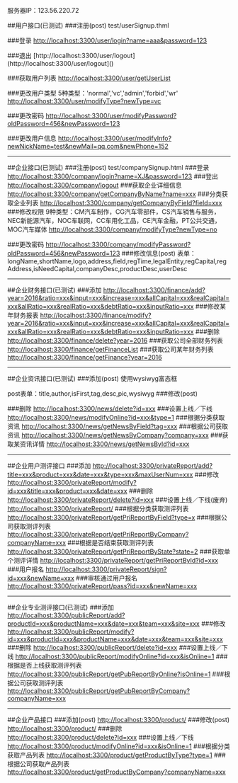 服务器IP：123.56.220.72

##用户接口(已测试)
###注册(post)
test/userSignup.thml

###登录
[http://localhost:3300/user/login?name=aaa&password=123](http://localhost:3300/user/login?name=aaa&password=123)

###退出
[http://localhost:3300/user/logout](http://localhost:3300/user/logout]()

###获取用户列表
[http://localhost:3300/user/getUserList](http://localhost:3300/user/getUserList)

###更改用户类型
5种类型：'normal','vc','admin','forbid','wr'
[http://localhost:3300/user/modifyType?newType=vc](http://localhost:3300/user/modifyType?newType=vc)

###更改密码
[http://localhost:3300/user/modifyPassword?oldPassword=456&newPassword=123](http://localhost:3300/user/modifyPassword?oldPassword=456&newPassword=123)

###更改用户信息
[http://localhost:3300/user/modifyInfo?newNickName=test&newMail=qq.com&newPhone=152](http://localhost:3300/user/modifyInfo?newNickName=test&newMail=qq.com&newPhone=152)

----
##企业接口(已测试)
###注册(post)
test/companySignup.html
###登录
[http://localhost:3300/company/login?name=XJ&password=123](http://localhost:3300/company/login?name=XJ&password=123)
###登出
[http://localhost:3300/company/logout](http://localhost:3300/company/logout)
###获取企业详细信息
[http://localhost:3300/company/getCompanyByName?name=xxx]()
###分类获取企业列表
[http://localhost:3300/company/getCompanyByField?field=xxx](http://localhost:3300/company/getCompanyByField?field=xxx)
###修改权限
9种类型：CM汽车制作，CG汽车零部件，CS汽车销售与服务，NEC新能源汽车，NOC车联网，CC车用化工品，CE汽车金融，PT公共交通，MOC汽车媒体
[http://localhost:3300/company/modifyType?newType=no](http://localhost:3300/company/modifyType?newType=no)

###更改密码
[http://localhost:3300/company/modifyPassword?oldPassword=456&newPassword=123](http://localhost:3300/company/modifyPassword?oldPassword=456&newPassword=123)
###修改信息(post)
表单：longName,shortName,logo,address,field,regTime,legalEntity,regCapital,regAddress,isNeedCapital,companyDesc,productDesc,userDesc

----
##企业财务接口(已测试)
###添加
[http://localhost:3300/finance/add?year=2016&ratio=xxx&input=xxx&increase=xxx&allCapital=xxx&realCapital=xxx&allRatio=xxx&realRatio=xxx&debtRatio=xxx&inputRatio=xxx]()
###修改某年财务报表
[http://localhost:3300/finance/modify?year=2016&ratio=xxx&input=xxx&increase=xxx&allCapital=xxx&realCapital=xxx&allRatio=xxx&realRatio=xxx&debtRatio=xxx&inputRatio=xxx]()
###删除
[http://localhost:3300/finance/delete?year=2016]()
###获取公司全部财务列表
[http://localhost:3300/finance/getFinanceList]()
###获取公司某年财务列表
[http://localhost:3300/finance/getFinance?year=2016]()

----
##企业资讯接口(已测试)
###添加(post)
使用wysiwyg富态框

post表单：title,author,isFirst,tag,desc,pic,wysiwyg
###修改(post)

###删除
[http://localhost:3300/news/delete?id=xxx]()
###设置上线／下线
[http://localhost:3300/news/modifyOnline?id=xxx&type=1]()
###根据分类获取资讯
[http://localhost:3300/news/getNewsByField?tag=xxx]()
###根据公司获取资讯
[http://localhost:3300/news/getNewsByCompany?company=xxx]()
###获取某资讯详情
[http://localhost:3300/news/getNewsById?id=xxx]()

----
##企业用户测评接口
###添加
[http://localhost:3300/privateReport/add?title=xxx&product=xxx&date=xxx&type=xxx&maxUserNum=xxx]()
###修改
[http://localhost:3300/privateReport/modify?id=xxx&title=xxx&product=xxx&date=xxx]()
###删除
[http://localhost:3300/privateReport/delete?id=xxx]()
###设置上线／下线(废弃)
[http://localhost:3300/privateReport/]()
###根据分类获取测评列表
[http://localhost:3300/privateReport/getPriReportByField?type=x]()
###根据公司获取测评列表
[http://localhost:3300/privateReport/getPriReportByCompany?companyName=xxx]()
###根据是否结束获取测评列表
[http://localhost:3300/privateReport/getPriReportByState?state=2]()
###获取单个测评详情
[http://localhost:3300/privateReport/getPriReportById?id=xxx]()
###用户报名
[http://localhost:3300/privateReport/sign?id=xxx&newName=xxx]()
###审核通过用户报名
[http://localhost:3300/privateReport/pass?id=xxx&newName=xxx]()

----
##企业专业测评接口(已测试)
###添加
[http://localhost:3300/publicReport/add?productId=xxx&productName=xxx&date=xxx&team=xxx&site=xxx]()
###修改
[http://localhost:3300/publicReport/modify?id=xxx&productId=xxx&productName=xxx&date=xxx&team=xxx&site=xxx]()
###删除
[http://localhost:3300/publicReport/delete?id=xxx]()
###设置上线／下线
[http://localhost:3300/publicReport/modifyOnline?id=xxx&isOnline=1]()
###根据是否上线获取测评列表
[http://localhost:3300/publicReport/getPubReportByOnline?isOnline=1]()
###根据公司获取测评列表
[http://localhost:3300/publicReport/getPubReportByCompany?companyName=xxx]()

----
##企业产品接口
###添加(post)
[http://localhost:3300/product/]()
###修改(post)
[http://localhost:3300/product/]()
###删除
[http://localhost:3300/product/delete?id=xxx]()
###设置上线／下线
[http://localhost:3300/product/modifyOnline?id=xxx&isOnline=1]()
###根据分类获取产品列表
[http://localhost:3300/product/getProductByType?type=1]()
###根据公司获取产品列表
[http://localhost:3300/product/getProductByCompany?companyName=xxx]()

